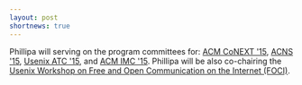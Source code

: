 ```yaml
---
layout: post
shortnews: true
---
```


Phillipa will serving on the program committees for: [ACM CoNEXT '15](http://conferences2.sigcomm.org/co-next/2015/#!/home), [ACNS '15](http://acns2015.cs.columbia.edu/), [Usenix ATC '15](https://www.usenix.org/conference/atc15), and [ACM IMC '15](http://conferences2.sigcomm.org/imc/2015/). Phillipa will be also co-chairing the [Usenix Workshop on Free and Open Communication on the Internet (FOCI)](https://www.usenix.org/conference/foci15).